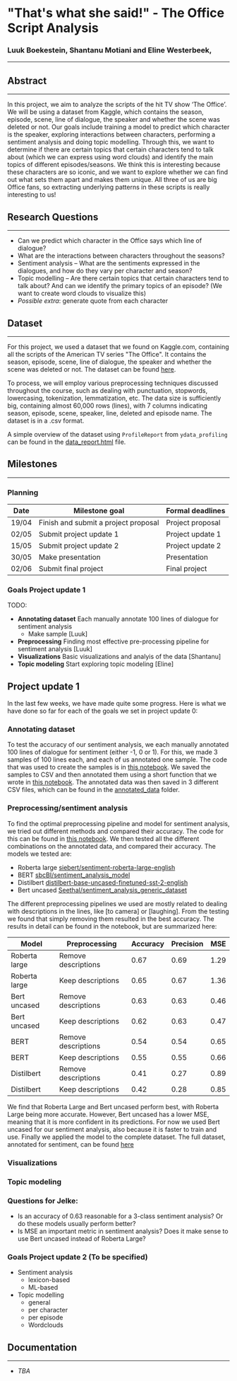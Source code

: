# "That's what she said!" - The Office Script Analysis
### Luuk Boekestein, Shantanu Motiani and Eline Westerbeek, 

---

## Abstract

---

In this project, we aim to analyze the scripts of the hit TV show ‘The Office’. We will be using a dataset from Kaggle, which contains the season, episode, scene, line of dialogue, the speaker  and whether the scene was deleted or not. Our goals include training a model to predict which character is the speaker, exploring interactions between characters, performing a sentiment analysis and doing topic modelling. Through this, we want to determine if there are certain topics that certain characters tend to talk about (which we can express using word clouds) and identify the main topics of different episodes/seasons. We think this is interesting because these characters are so iconic, and we want to explore whether we can find out what sets them apart and makes them unique. All three of us are big Office fans, so extracting underlying patterns in these scripts is really interesting to us!

## Research Questions

---

- Can we predict which character in the Office says which line of dialogue?
- What are the interactions between characters throughout the seasons?
- Sentiment analysis – What are the sentiments expressed in the dialogues, and how do they vary per character and season?
- Topic modelling – Are there certain topics that certain characters tend to talk about? And can we identify the primary topics of an episode? (We want to create word clouds to visualize this)
- *Possible extra*: generate quote from each character

## Dataset

---

For this project, we used a dataset that we found on Kaggle.com, containing all the scripts of the American TV series "The Office". It contains the season, episode, scene, line of dialogue, the speaker  and whether the scene was deleted or not. The dataset can be found [here](https://www.kaggle.com/datasets/lillitarhea/the-office-script-lines).

To process, we will employ various preprocessing techniques discussed throughout the course, such as dealing with punctuation, stopwords, lowercasing, tokenization, lemmatization, etc. The data size is sufficiently big, containing almost 60,000 rows (lines), with 7 columns indicating season, episode, scene, speaker, line, deleted and episode name. The dataset is in a .csv format.

A simple overview of the dataset using `ProfileReport` from `ydata_profiling` can be found in the [data_report.html](data_report.html) file.

## Milestones

---

### Planning

| Date | Milestone goal | Formal deadlines |
| --- | --- | --- |
| 19/04 | Finish and submit a project proposal | Project proposal | 
| 02/05 | Submit project update 1 | Project update 1
| 15/05 | Submit project update 2| Project update 2
| 30/05 | Make presentation | Presentation
| 02/06 | Submit final project | Final project

### Goals Project update 1

TODO:
- **Annotating dataset** Each manually annotate 100 lines of dialogue for sentiment analysis
    - Make sample [Luuk]
- **Preprocessing** Finding most effective pre-processing pipeline for sentiment analysis [Luuk]
- **Visualizations** Basic visualizations and analyis of the data [Shantanu]
- **Topic modeling** Start exploring topic modeling [Eline]

## Project update 1

In the last few weeks, we have made quite some progress. Here is what we have done so far for each of the goals we set in project update 0:

### Annotating dataset

To test the accuracy of our sentiment analysis, we each manually annotated 100 lines of dialogue for sentiment (either -1, 0 or 1). For this, we made 3 samples of 100 lines each, and each of us annotated one sample. The code that was used to create the samples is in [this notebook](annotated_data/make_samples.ipynb). We saved the samples to CSV and then annotated them using a short function that we wrote in [this notebook](annotated_data/annotate.ipynb). The annotated data was then saved in 3 different CSV files, which can be found in the [annotated_data](annotated_data) folder.

### Preprocessing/sentiment analysis

To find the optimal preprocessing pipeline and model for sentiment analysis, we tried out different methods and compared their accuracy. The code for this can be found in [this notebook](sentiment_analysis/notebook_luuk.ipynb). We then tested all the different combinations on the annotated data, and compared their accuracy. The models we tested are:

- Roberta large [siebert/sentiment-roberta-large-english](https://huggingface.co/siebert/sentiment-roberta-large-english)
- BERT [sbcBI/sentiment_analysis_model](https://huggingface.co/sbcBI/sentiment_analysis_model)
- Distilbert [distilbert-base-uncased-finetuned-sst-2-english](https://huggingface.co/distilbert-base-uncased-finetuned-sst-2-english)
- Bert uncased [Seethal/sentiment_analysis_generic_dataset](https://huggingface.co/Seethal/sentiment_analysis_generic_dataset)

The different preprocessing pipelines we used are mostly related to dealing with descriptions in the lines, like [to camera] or [laughing]. From the testing we found that simply removing them resulted in the best accuracy. The results in detail can be found in the notebook, but are summarized here:

| Model | Preprocessing | Accuracy | Precision | MSE |
| --- | --- | --- | --- | --- |
| Roberta large | Remove descriptions | 0.67 | 0.69 | 1.29 |
| Roberta large | Keep descriptions | 0.65 | 0.67 | 1.36 |
| Bert uncased | Remove descriptions | 0.63 | 0.63 | 0.46 |
| Bert uncased | Keep descriptions | 0.62 | 0.63 | 0.47 |
| BERT | Remove descriptions | 0.54 | 0.54 | 0.65 |
| BERT | Keep descriptions | 0.55 | 0.55 | 0.66 |
| Distilbert | Remove descriptions | 0.41 | 0.27 | 0.89 |
| Distilbert | Keep descriptions | 0.42 | 0.28 | 0.85 |

We find that Roberta Large and Bert uncased perform best, with Roberta Large being more accurate. However, Bert uncased has a lower MSE, meaning that it is more confident in its predictions. For now we used Bert uncased for our sentiment analysis, also because it is faster to train and use. Finally we applied the model to the complete dataset. The full dataset, annotated for sentiment, can be found [here](sentiment_analysis/Sentiment_labeled_data.csv)

### Visualizations

### Topic modeling

### Questions for Jelke:
- Is an accuracy of 0.63 reasonable for a 3-class sentiment analysis? Or do these models usually perform better?
- Is MSE an important metric in sentiment analysis? Does it make sense to use Bert uncased instead of Roberta Large?

### Goals Project update 2 (To be specified)

- Sentiment analysis
    - lexicon-based
    - ML-based
- Topic modelling
    - general
    - per character 
    - per episode
    - Wordclouds


## Documentation

---

- *TBA* 